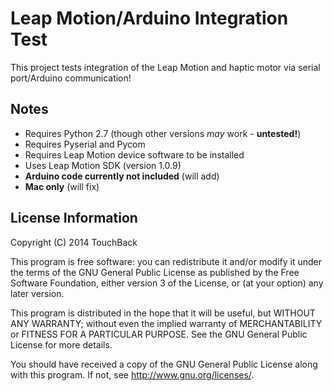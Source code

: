 Leap Motion/Arduino Integration Test
====================================

This project tests integration of the Leap Motion and haptic motor
via serial port/Arduino communication!

Notes
-----
* Requires Python 2.7 (though other versions *may* work - **untested!**)
* Requires Pyserial and Pycom
* Requires Leap Motion device software to be installed
* Uses Leap Motion SDK (version 1.0.9)
* **Arduino code currently not included** (will add)
* **Mac only** (will fix)

License Information
-------------------

Copyright (C) 2014 TouchBack

This program is free software: you can redistribute it and/or modify
it under the terms of the GNU General Public License as published by
the Free Software Foundation, either version 3 of the License, or
(at your option) any later version.

This program is distributed in the hope that it will be useful,
but WITHOUT ANY WARRANTY; without even the implied warranty of
MERCHANTABILITY or FITNESS FOR A PARTICULAR PURPOSE.  See the
GNU General Public License for more details.

You should have received a copy of the GNU General Public License
along with this program.  If not, see <http://www.gnu.org/licenses/>.

